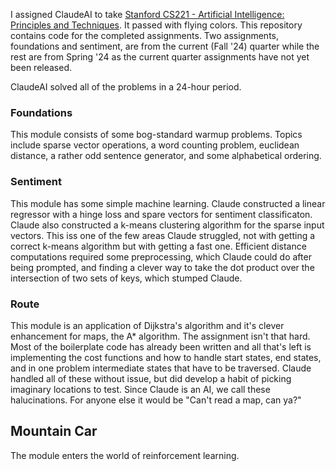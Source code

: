 I assigned ClaudeAI to take [Stanford CS221 - Artificial Intelligence: Principles and Techniques](https://stanford-cs221.github.io/autumn2024/). It passed with flying colors.
This repository contains code for the completed assignments. Two assignments, foundations and sentiment, are from the current (Fall '24) quarter while the rest are from Spring '24 as the current quarter assignments have not yet been released.

ClaudeAI solved all of the problems in a 24-hour period.

### Foundations
This module consists of some bog-standard warmup problems. Topics include sparse vector operations, a word counting problem, euclidean distance, a rather odd sentence generator, and some alphabetical ordering.

### Sentiment
This module has some simple machine learning. Claude constructed a linear regressor with a hinge loss and spare vectors for sentiment classificaton. Claude also constructed a k-means clustering algorithm for the sparse input vectors. This iss one of the few areas Claude struggled, not with getting a correct k-means algorithm but with getting a fast one. Efficient distance computations required some preprocessing, which Claude could do after being prompted, and finding a clever way to take the dot product over the intersection of two sets of keys, which stumped Claude.

### Route
This module is an application of Dijkstra's algorithm and it's clever enhancement for maps, the A* algorithm. The assignment isn't that hard. Most of the boilerplate code has already been written and all that's left is implementing the cost functions and how to handle start states, end states, and in one problem intermediate states that have to be traversed. Claude handled all of these without issue, but did develop a habit of picking imaginary locations to test. Since Claude is an AI, we call these halucinations. For anyone else it would be "Can't read a map, can ya?"

## Mountain Car
The module enters the world of reinforcement learning.
